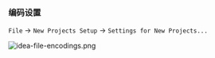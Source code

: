 ### 编码设置

`File` -> `New Projects Setup` -> `Settings for New Projects...`

![idea-file-encodings.png](/images/idea-file-encodings.png)